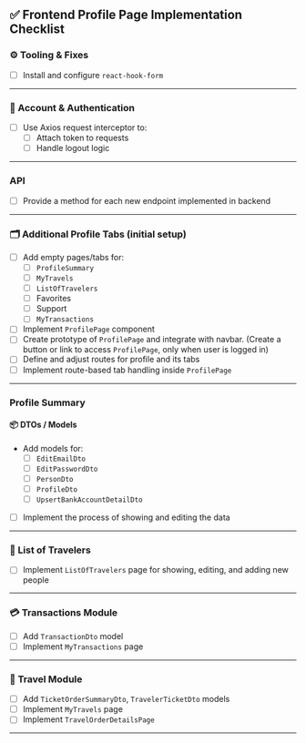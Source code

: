 ## ✅ Frontend Profile Page Implementation Checklist

### ⚙️ Tooling & Fixes
- [ ]  Install and configure `react-hook-form`
---
### 🔐 Account & Authentication
- [ ] Use Axios request interceptor to:
    - [ ] Attach token to requests
    - [ ] Handle logout logic
---
### API
- [ ] Provide a method for each new endpoint implemented in backend  
---
### 🗂️ Additional Profile Tabs (initial setup)

- [ ]  Add empty pages/tabs for:
    - [ ] `ProfileSummary`
	- [ ] `MyTravels`
	- [ ] `ListOfTravelers`
	- [ ] Favorites
    - [ ] Support
    - [ ] `MyTransactions`
- [ ] Implement `ProfilePage` component
- [ ]  Create prototype of `ProfilePage` and integrate with navbar. (Create a button or link to access `ProfilePage`, only when user is logged in)
- [ ] Define and adjust routes for profile and its tabs
- [ ] Implement route-based tab handling inside `ProfilePage`

---
### Profile Summary 
#### 📦 DTOs / Models
-  Add models for:
    - [ ]  `EditEmailDto`
    - [ ]  `EditPasswordDto`
    - [ ]  `PersonDto`
    - [ ]  `ProfileDto`
    - [ ] `UpsertBankAccountDetailDto`
 - [ ] Implement the process of showing and editing the data
---
### 🧍 List of Travelers
- [ ]  Implement `ListOfTravelers` page for showing, editing, and adding new people

---
### 💳 Transactions Module
- [ ] Add `TransactionDto` model
- [ ]  Implement `MyTransactions` page
---
### 🚆 Travel Module
- [ ] Add `TicketOrderSummaryDto`, `TravelerTicketDto` models
- [ ] Implement `MyTravels` page
- [ ] Implement `TravelOrderDetailsPage`

---
